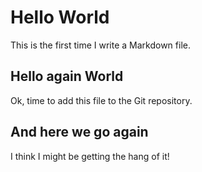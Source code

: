 # Hello World

This is the first time I write a Markdown file.

## Hello again World

Ok, time to add this file to the Git repository.

## And here we go again

I think I might be getting the hang of it!
